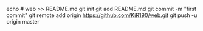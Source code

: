 echo # web >> README.md
git init
git add README.md
git commit -m "first commit"
git remote add origin https://github.com/KiR190/web.git
git push -u origin master

